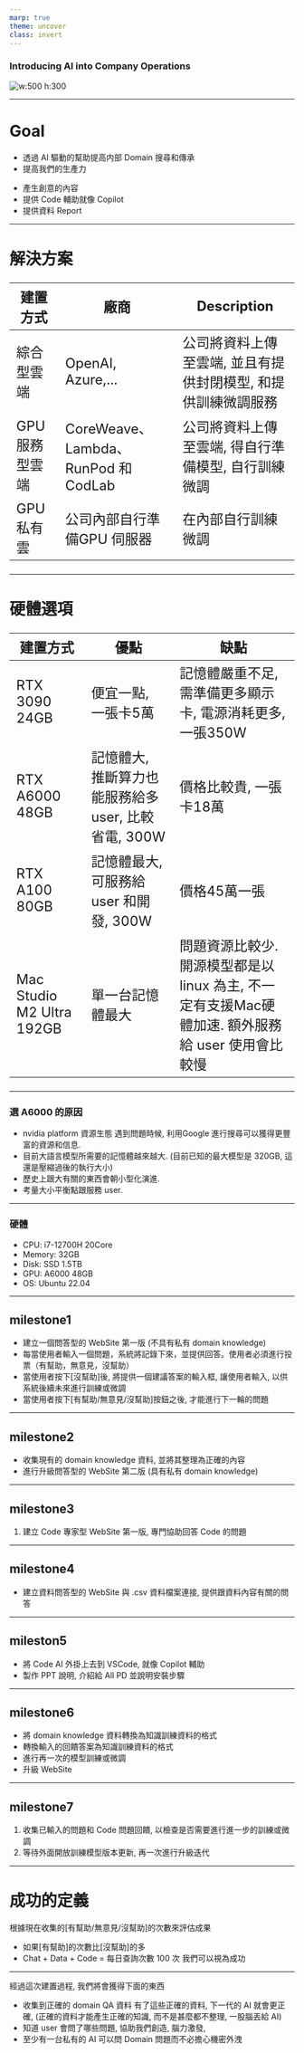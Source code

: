 ```yaml
---
marp: true
theme: uncover
class: invert
---
```

### Introducing AI into Company Operations

![w:500 h:300](ai.jpg)


---
# Goal

* 透過 AI 驅動的幫助提高内部 Domain 搜尋和傳承
* 提高我們的生產力
- 產生創意的內容 
- 提供 Code 輔助就像 Copilot
- 提供資料 Report 

---
<style scoped>
table {
  font-size: 24px;
}
</style>
# 解決方案

|建置方式 |廠商 |Description
|--|--|--
|綜合型雲端 |OpenAI, Azure,... |公司將資料上傳至雲端, 並且有提供封閉模型, 和提供訓練微調服務
|GPU 服務型雲端 |CoreWeave、Lambda、RunPod 和 CodLab |公司將資料上傳至雲端, 得自行準備模型, 自行訓練微調
|GPU 私有雲 |公司內部自行準備GPU 伺服器 |在內部自行訓練微調


---
<style scoped>
table {
  font-size: 24px;
}
</style>
# 硬體選項

|建置方式 |優點 |缺點
|--|--|--
|RTX 3090 24GB |便宜一點, 一張卡5萬  |記憶體嚴重不足, 需準備更多顯示卡, 電源消耗更多, 一張350W
|RTX A6000 48GB |記憶體大, 推斷算力也能服務給多 user, 比較省電, 300W | 價格比較貴, 一張卡18萬
|RTX A100 80GB |記憶體最大, 可服務給user 和開發, 300W  |價格45萬一張
|Mac Studio M2 Ultra 192GB |單一台記憶體最大 |問題資源比較少. 開源模型都是以linux 為主, 不一定有支援Mac硬體加速. 額外服務給 user 使用會比較慢


---

### 選 A6000 的原因
- nvidia platform 資源生態
遇到問題時候, 利用Google 進行搜尋可以獲得更豐富的資源和信息.
- 目前大語言模型所需要的記憶體越來越大.
(目前已知的最大模型是 320GB, 這還是壓縮過後的執行大小)
- 歷史上跟大有關的東西會朝小型化演進. 
- 考量大小平衡點跟服務 user.

---
### 硬體
- CPU: i7-12700H 20Core
- Memory: 32GB
- Disk: SSD 1.5TB
- GPU: A6000 48GB 
- OS: Ubuntu 22.04


---
## milestone1
- 建立一個問答型的 WebSite 第一版 (不具有私有 domain knowledge)
- 每當使用者輸入一個問題，系統將記錄下來，並提供回答。使用者必須進行投票（有幫助，無意見，沒幫助）
- 當使用者按下[沒幫助]後, 將提供一個建議答案的輸入框, 讓使用者輸入, 以供系統後續未來進行訓練或微調
- 當使用者按下[有幫助/無意見/沒幫助]按鈕之後, 才能進行下一輪的問題

---
## milestone2
- 收集現有的 domain knowledge 資料, 並將其整理為正確的內容
- 進行升級問答型的 WebSite 第二版 (具有私有 domain knowledge)

---
## milestone3
1. 建立 Code 專家型 WebSite 第一版, 專門協助回答 Code 的問題

---
## milestone4
- 建立資料問答型的 WebSite 
與 .csv 資料檔案連接, 提供跟資料內容有關的問答

---
## mileston5
- 將 Code AI 外掛上去到 VSCode, 就像 Copilot 輔助
- 製作 PPT 說明, 介紹給 All PD 並說明安裝步驟


---
## milestone6
- 將 domain knowledge 資料轉換為知識訓練資料的格式
- 轉換輸入的回饋答案為知識訓練資料的格式
- 進行再一次的模型訓練或微調
- 升級 WebSite 

---
## milestone7
1. 收集已輸入的問題和 Code 問題回饋, 以檢查是否需要進行進一步的訓練或微調
2. 等待外面開放訓練模型版本更新, 再一次進行升級迭代

---
# 成功的定義
根據現在收集的[有幫助/無意見/沒幫助]的次數來評估成果
* 如果[有幫助]的次數比[沒幫助]的多
* Chat + Data + Code = 每日查詢次數 100 次
我們可以視為成功

---
經過這次建置過程, 我們將會獲得下面的東西
- 收集到正確的 domain QA 資料
有了這些正確的資料, 下一代的 AI 就會更正確, (正確的資料才能產生正確的知識, 而不是甚麼都不整理, 一股腦丟給 AI)
- 知道 user 會問了哪些問題, 協助我們創造, 腦力激發,
- 至少有一台私有的 AI 可以問 Domain 問題而不必擔心機密外洩

